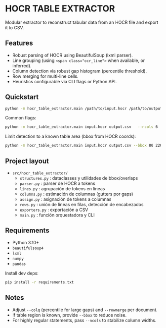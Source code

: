 # HOCR TABLE EXTRACTOR

Modular extractor to reconstruct tabular data from an HOCR file and export it to CSV.

## Features
- Robust parsing of HOCR using BeautifulSoup (lxml parser).
- Line grouping (using `<span class="ocr_line">` when available, or inferred).
- Column detection via robust gap histogram (percentile threshold).
- Row merging for multi-line cells.
- Heuristics configurable via CLI flags or Python API.

## Quickstart
```bash
python -m hocr_table_extractor.main /path/to/input.hocr /path/to/output.csv
```

Common flags:
```bash
python -m hocr_table_extractor.main input.hocr output.csv   --ncols 6   --header "(?i)cuenta" "(?i)saldo" "(?i)total"   --colq 94   --rowmerge 1.3
```

Limit detection to a known table area (bbox from HOCR coords):
```bash
python -m hocr_table_extractor.main input.hocr output.csv --bbox 80 220 1750 2450
```

## Project layout
- `src/hocr_table_extractor/`
  - `structures.py` : dataclasses y utilidades de bbox/overlaps
  - `parser.py`     : parser de HOCR a tokens
  - `lines.py`      : agrupación de tokens en líneas
  - `columns.py`    : estimación de columnas (gutters por gaps)
  - `assign.py`     : asignación de tokens a columnas
  - `rows.py`       : unión de líneas en filas, detección de encabezados
  - `exporters.py`  : exportación a CSV
  - `main.py`       : función orquestadora y CLI

## Requirements
- Python 3.10+
- `beautifulsoup4`
- `lxml`
- `numpy`
- `pandas`

Install dev deps:
```bash
pip install -r requirements.txt
```

## Notes
- Adjust `--colq` (percentile for large gaps) and `--rowmerge` per document.
- If table region is known, provide `--bbox` to reduce noise.
- For highly regular statements, pass `--ncols` to stabilize column widths.
